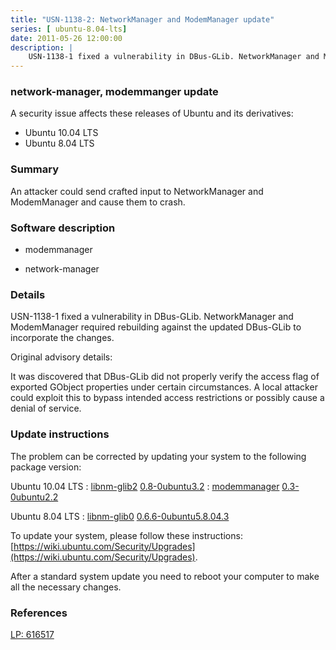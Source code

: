 ```yaml
---
title: "USN-1138-2: NetworkManager and ModemManager update"
series: [ ubuntu-8.04-lts]
date: 2011-05-26 12:00:00
description: |
    USN-1138-1 fixed a vulnerability in DBus-GLib. NetworkManager and ModemManager required rebuilding against the updated DBus-GLib to incorporate the changes.
--- 
```

 
 


### network-manager, modemmanger update

A security issue affects these releases of Ubuntu and its derivatives:

* Ubuntu 10.04 LTS
* Ubuntu 8.04 LTS

### Summary

An attacker could send crafted input to NetworkManager and ModemManager and cause them to crash.

### Software description

* modemmanager 

* network-manager 

### Details

USN-1138-1 fixed a vulnerability in DBus-GLib. NetworkManager and ModemManager required rebuilding against the updated DBus-GLib to incorporate the changes.

Original advisory details:

 It was discovered that DBus-GLib did not properly verify the access flag of exported GObject properties under certain circumstances. A local attacker could exploit this to bypass intended access restrictions or possibly cause a denial of service. 

### Update instructions

The problem can be corrected by updating your system to the following package version:

Ubuntu 10.04 LTS
 : [libnm-glib2](https://launchpad.net/ubuntu/+source/network-manager) <span> [0.8-0ubuntu3.2](https://launchpad.net/ubuntu/+source/network-manager/0.8-0ubuntu3.2) </span> 
 : [modemmanager](https://launchpad.net/ubuntu/+source/modemmanager) <span> [0.3-0ubuntu2.2](https://launchpad.net/ubuntu/+source/modemmanager/0.3-0ubuntu2.2) </span> 

Ubuntu 8.04 LTS
 : [libnm-glib0](https://launchpad.net/ubuntu/+source/network-manager) <span> [0.6.6-0ubuntu5.8.04.3](https://launchpad.net/ubuntu/+source/network-manager/0.6.6-0ubuntu5.8.04.3) </span> 

To update your system, please follow these instructions: [https://wiki.ubuntu.com/Security/Upgrades](https://wiki.ubuntu.com/Security/Upgrades).

After a standard system update you need to reboot your computer to make all the necessary changes. 

### References

 
 [LP: 616517](https://launchpad.net/bugs/616517)
 

